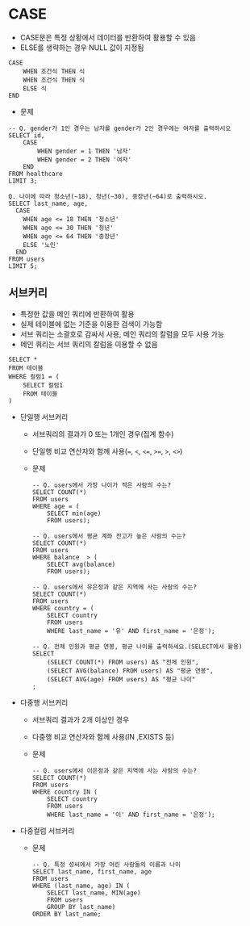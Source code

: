 # CASE

- CASE문은 특정 상황에서 데이터를 반환하여 활용할 수 있음
- ELSE를 생략하는 경우 NULL 값이 지정됨

```sqlite
CASE
	WHEN 조건식 THEN 식
	WHEN 조건식 THEN 식
	ELSE 식
END
```

- 문제

```sqlite
-- Q. gender가 1인 경우는 남자를 gender가 2인 경우에는 여자를 출력하시오
SELECT id,
	CASE
		WHEN gender = 1 THEN '남자'
		WHEN gender = 2 THEN '여자'
	END
FROM healthcare
LIMIT 3;

Q. 나이에 따라 청소년(~18), 청년(~30), 중장년(~64)로 출력하시오.
SELECT last_name, age,
  CASE
    WHEN age <= 18 THEN '청소년'
    WHEN age <= 30 THEN '청년'
    WHEN age <= 64 THEN '중장년'
    ELSE '노인'
  END
FROM users
LIMIT 5;
```



## 서브커리

- 특정한 값을 메인 쿼리에 반환하여 활용
- 실제 테이블에 없는 기준을 이용한 검색이 가능함
- 서브 쿼리는 소괄호로 감싸서 사용, 메인 쿼리의 칼럼을 모두 사용 가능
- 메인 쿼리는 서브 쿼리의 칼럼을 이용할 수 없음

```sqlite
SELECT *
FROM 테이블
WHERE 컬럼1 = (
	SELECT 컬럼1
	FROM 테이블
)
```



- 단일행 서브커리

  - 서브쿼리의 결과가 0 또는 1개인 경우(집계 함수)

  - 단일행 비교 연산자와 함께 사용(`=`, `<`, `<=`, `>=`, `>`, `<>`)

  - 문제

    ```sqlite
    -- Q. users에서 가장 나이가 적은 사람의 수는?
    SELECT COUNT(*)
    FROM users
    WHERE age = (
        SELECT min(age) 
        FROM users);
        
    -- Q. users에서 평균 계좌 잔고가 높은 사람의 수는?
    SELECT COUNT(*)
    FROM users
    WHERE balance  > (
    	SELECT avg(balance)
    	FROM users);
    	
    -- Q. users에서 유은정과 같은 지역에 사는 사람의 수는?
    SELECT COUNT(*)
    FROM users
    WHERE country = (
    	SELECT country
    	FROM users
    	WHERE last_name = '유' AND first_name = '은정');
    	
    -- Q. 전체 인원과 평균 연봉, 평균 나이를 출력하세요.(SELECT에서 활용)
    SELECT 
    	(SELECT COUNT(*) FROM users) AS "전체 인원",
    	(SELECT AVG(balance) FROM users) AS "평균 연봉",
    	(SELECT AVG(age) FROM users) AS "평균 나이"
    ;
    ```

- 다중행 서브커리

  - 서브쿼리 결과가 2개 이상인 경우

  - 다중행 비교 연산자와 함께 사용(IN ,EXISTS 등)

  - 문제

    ```sqlite
    -- Q. users에서 이은정과 같은 지역에 사는 사람의 수는?
    SELECT COUNT(*)
    FROM users
    WHERE country IN (
    	SELECT country
    	FROM users
    	WHERE last_name = '이' AND first_name = '은정');
    ```

- 다중컬럼 서브커리

  - 문제

    ```sqlite
    -- Q. 특정 성씨에서 가장 어린 사람들의 이름과 나이
    SELECT last_name, first_name, age
    FROM users
    WHERE (last_name, age) IN (
    	SELECT last_name, MIN(age)
    	FROM users
    	GROUP BY last_name)
    ORDER BY last_name;
    ```

    







